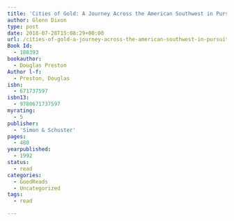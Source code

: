 ```yaml
---
title: 'Cities of Gold: A Journey Across the American Southwest in Pursuit of Coronado'
author: Glenn Dixon
type: post
date: 2018-07-28T15:08:29+00:00
url: /cities-of-gold-a-journey-across-the-american-southwest-in-pursuit-of-coronado/
Book Id:
  - 188393
bookauthor:
  - Douglas Preston
Author l-f:
  - Preston, Douglas
isbn:
  - 671737597
isbn13:
  - 9780671737597
myrating:
  - 5
publisher:
  - 'Simon & Schuster'
pages:
  - 480
yearpublished:
  - 1992
status:
  - read
categories:
  - GoodReads
  - Uncategorized
tags:
  - read

---
```


